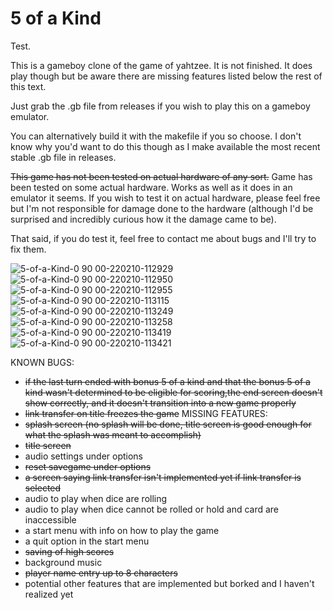 # 5 of a Kind

Test.


This is a gameboy clone of the game of yahtzee. It is not finished. It does play though but be aware there are missing features listed below the rest of this text.

Just grab the .gb file from releases if you wish to play this on a gameboy emulator.

You can alternatively build it with the makefile if you so choose. I don't know why you'd want to do this though as I make available the most recent stable .gb file in releases.

~~This game has not been tested on actual hardware of any sort.~~ Game has been tested on some actual hardware. Works as well as it does in an emulator it seems. If you wish to test it on actual hardware, please feel free but I'm not responsible for damage done to the hardware (although I'd be surprised and incredibly curious how it the damage came to be).

That said, if you do test it, feel free to contact me about bugs and I'll try to fix them.

![5-of-a-Kind-0 90 00-220210-112929](https://user-images.githubusercontent.com/97451908/153441723-9ea8c3f8-b52f-4178-9a71-521e3ada924c.png)
![5-of-a-Kind-0 90 00-220210-112950](https://user-images.githubusercontent.com/97451908/153441751-7ec6640f-1856-415f-800c-9dc5b77d8c10.png)
![5-of-a-Kind-0 90 00-220210-112955](https://user-images.githubusercontent.com/97451908/153441754-a6427cda-97a2-4683-94e6-242cc19db0cc.png)
![5-of-a-Kind-0 90 00-220210-113115](https://user-images.githubusercontent.com/97451908/153441770-bccd0bf8-4a00-4a07-9b43-17529904c87b.png)
![5-of-a-Kind-0 90 00-220210-113249](https://user-images.githubusercontent.com/97451908/153441775-4c1e5aa1-1564-4f1e-aa70-484a6205230f.png)
![5-of-a-Kind-0 90 00-220210-113258](https://user-images.githubusercontent.com/97451908/153441777-b1935b11-33ce-4622-bbf3-f6335090afec.png)
![5-of-a-Kind-0 90 00-220210-113419](https://user-images.githubusercontent.com/97451908/153441790-b24aeaba-dc22-48f1-86ee-7a47fdb962a7.png)
![5-of-a-Kind-0 90 00-220210-113421](https://user-images.githubusercontent.com/97451908/153441791-8e826bde-22d6-4a98-9d00-4067d2f79fd4.png)

KNOWN BUGS:
* ~~if the last turn ended with bonus 5 of a kind and that the bonus 5 of a kind wasn't determined to be eligible for scoring,the end screen doesn't show correctly, and it doesn't transition into a new game properly~~
* ~~link transfer on title freezes the game~~
MISSING FEATURES:
* ~~splash screen (no splash will be done, title screen is good enough for what the splash was meant to accomplish)~~
* ~~title screen~~
* audio settings under options
* ~~reset savegame under options~~
* ~~a screen saying link transfer isn't implemented yet if link transfer is selected~~
* audio to play when dice are rolling
* audio to play when dice cannot be rolled or hold and card are inaccessible
* a start menu with info on how to play the game
* a quit option in the start menu
* ~~saving of high scores~~
* background music
* ~~player name entry up to 8 characters~~
* potential other features that are implemented but borked and I haven't realized yet
